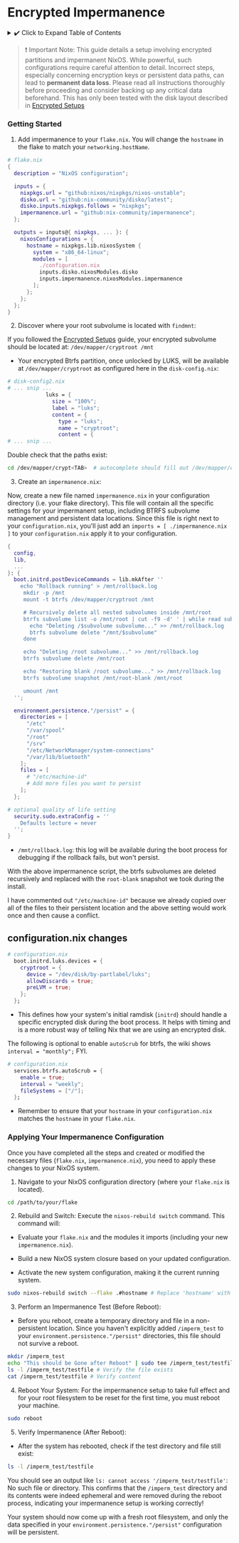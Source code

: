 # Encrypted Impermanence

<details>
<summary> ✔️ Click to Expand Table of Contents</summary>

<!-- toc -->

</details>

> ❗ Important Note: This guide details a setup involving encrypted partitions
> and impermanent NixOS. While powerful, such configurations require careful
> attention to detail. Incorrect steps, especially concerning encryption keys or
> persistent data paths, can lead to **permanent data loss**. Please read all
> instructions thoroughly before proceeding and consider backing up any critical
> data beforehand. This has only been tested with the disk layout described in
> [Encrypted Setups](https://saylesss88.github.io/installation/encrypted_manual.html)

### Getting Started

1. Add impermanence to your `flake.nix`. You will change the `hostname` in the
   flake to match your `networking.hostName`.

```nix
# flake.nix
{
  description = "NixOS configuration";

  inputs = {
    nixpkgs.url = "github:nixos/nixpkgs/nixos-unstable";
    disko.url = "github:nix-community/disko/latest";
    disko.inputs.nixpkgs.follows = "nixpkgs";
    impermanence.url = "github:nix-community/impermanence";
  };

  outputs = inputs@{ nixpkgs, ... }: {
    nixosConfigurations = {
      hostname = nixpkgs.lib.nixosSystem {
        system = "x86_64-linux";
        modules = [
          ./configuration.nix
          inputs.disko.nixosModules.disko
          inputs.impermanence.nixosModules.impermanence
        ];
      };
    };
  };
}
```

2. Discover where your root subvolume is located with `findmnt`:

If you followed the
[Encrypted Setups](https://saylesss88.github.io/installation/encrypted_manual.html)
guide, your encrypted subvolume should be located at:
`/dev/mapper/cryptroot /mnt`

- Your encrypted Btrfs partition, once unlocked by LUKS, will be available at
  `/dev/mapper/cryptroot` as configured here in the `disk-config.nix`:

```nix
# disk-config2.nix
# ... snip ...
            luks = {
              size = "100%";
              label = "luks";
              content = {
                type = "luks";
                name = "cryptroot";
                content = {
# ... snip ...
```

Double check that the paths exist:

```bash
cd /dev/mapper/crypt<TAB>  # autocomplete should fill out /dev/mapper/cryptroot
```

3. Create an `impermanence.nix`:

Now, create a new file named `impermanence.nix` in your configuration directory
(i.e. your flake directory). This file will contain all the specific settings
for your impermanent setup, including BTRFS subvolume management and persistent
data locations. Since this file is right next to your `configuration.nix`,
you'll just add an `imports = [ ./impermanence.nix ]` to your
`configuration.nix` apply it to your configuration.

```nix
{
  config,
  lib,
  ...
}: {
  boot.initrd.postDeviceCommands = lib.mkAfter ''
    echo "Rollback running" > /mnt/rollback.log
     mkdir -p /mnt
     mount -t btrfs /dev/mapper/cryptroot /mnt

     # Recursively delete all nested subvolumes inside /mnt/root
     btrfs subvolume list -o /mnt/root | cut -f9 -d' ' | while read subvolume; do
       echo "Deleting /$subvolume subvolume..." >> /mnt/rollback.log
       btrfs subvolume delete "/mnt/$subvolume"
     done

     echo "Deleting /root subvolume..." >> /mnt/rollback.log
     btrfs subvolume delete /mnt/root

     echo "Restoring blank /root subvolume..." >> /mnt/rollback.log
     btrfs subvolume snapshot /mnt/root-blank /mnt/root

     umount /mnt
  '';

  environment.persistence."/persist" = {
    directories = [
      "/etc"
      "/var/spool"
      "/root"
      "/srv"
      "/etc/NetworkManager/system-connections"
      "/var/lib/bluetooth"
    ];
    files = [
      # "/etc/machine-id"
      # Add more files you want to persist
    ];
  };

# optional quality of life setting
  security.sudo.extraConfig = ''
    Defaults lecture = never
  '';
}
```

- `/mnt/rollback.log`: this log will be available during the boot process for
  debugging if the rollback fails, but won't persist.

With the above impermanence script, the btrfs subvolumes are deleted recursively
and replaced with the `root-blank` snapshot we took during the install.

I have commented out `"/etc/machine-id"` because we already copied over all of
the files to their persistent location and the above setting would work once and
then cause a conflict.

## configuration.nix changes

```nix
# configuration.nix
  boot.initrd.luks.devices = {
    cryptroot = {
      device = "/dev/disk/by-partlabel/luks";
      allowDiscards = true;
      preLVM = true;
    };
  };
```

- This defines how your system's initial ramdisk (`initrd`) should handle a
  specific encrypted disk during the boot process. It helps with timing and is a
  more robust way of telling Nix that we are using an encrypted disk.

The following is optional to enable `autoScrub` for btrfs, the wiki shows
`interval = "monthly";` FYI.

```nix
# configuration.nix
  services.btrfs.autoScrub = {
    enable = true;
    interval = "weekly";
    fileSystems = ["/"];
  };
```

- Remember to ensure that your `hostname` in your `configuration.nix` matches
  the `hostname` in your `flake.nix`.

### Applying Your Impermanence Configuration

Once you have completed all the steps and created or modified the necessary
files (`flake.nix`, `impermanence.nix`), you need to apply these changes to your
NixOS system.

1. Navigate to your NixOS configuration directory (where your `flake.nix` is
   located).

```bash
cd /path/to/your/flake
```

2. Rebuild and Switch: Execute the `nixos-rebuild switch` command. This command
   will:

- Evaluate your `flake.nix` and the modules it imports (including your new
  `impermanence.nix`).

- Build a new NixOS system closure based on your updated configuration.

- Activate the new system configuration, making it the current running system.

```bash
sudo nixos-rebuild switch --flake .#hostname # Replace 'hostname' with your actual system hostname
```

3. Perform an Impermanence Test (Before Reboot):

- Before you reboot, create a temporary directory and file in a non-persistent
  location. Since you haven't explicitly added `/imperm_test` to your
  `environment.persistence."/persist"` directories, this file should not survive
  a reboot.

```bash
mkdir /imperm_test
echo "This should be Gone after Reboot" | sudo tee /imperm_test/testfile
ls -l /imperm_test/testfile # Verify the file exists
cat /imperm_test/testfile # Verify content
```

4. Reboot Your System: For the impermanence setup to take full effect and for
   your root filesystem to be reset for the first time, you must reboot your
   machine.

```bash
sudo reboot
```

5. Verify Impermanence (After Reboot):

- After the system has rebooted, check if the test directory and file still
  exist:

```bash
ls -l /imperm_test/testfile
```

You should see an output like `ls: cannot access '/imperm_test/testfile'`: No
such file or directory. This confirms that the `/imperm_test` directory and its
contents were indeed ephemeral and were removed during the reboot process,
indicating your impermanence setup is working correctly!

Your system should now come up with a fresh root filesystem, and only the data
specified in your `environment.persistence."/persist"` configuration will be
persistent.
